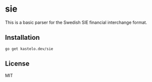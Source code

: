sie
===

This is a basic parser for the Swedish SIE financial interchange format.

Installation
------------

`go get kastelo.dev/sie`

License
-------

MIT

